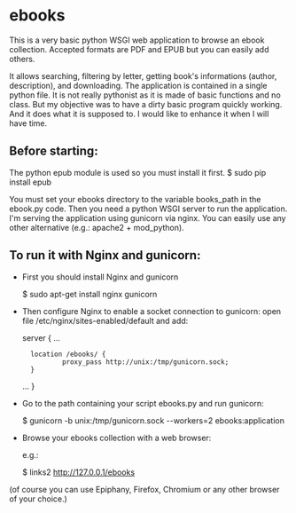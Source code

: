 ebooks
======

This is a very basic python WSGI web application to browse an ebook collection. 
Accepted formats are PDF and EPUB but you can easily add others.

It allows searching, filtering by letter, getting book's informations (author, description), and downloading.
The application is contained in a single python file. It is not really pythonist as it is made of basic functions and no class.
But my objective was to have a dirty basic program quickly working. And it does what it is supposed to.
I would like to enhance it when I will have time.


Before starting:
---------------

The python epub module is used so you must install it first.
    $ sudo pip install epub

You must set your ebooks directory to the variable books_path in the ebook.py code.
Then you need a python WSGI server to run the application.
I'm serving the application using gunicorn via nginx. You can easily use any other alternative (e.g.: apache2 + mod_python).



To run it with Nginx and gunicorn:
---------------------------------

- First you should install Nginx and gunicorn

    $ sudo apt-get install nginx gunicorn

- Then configure Nginx to enable a socket connection to gunicorn:
open file /etc/nginx/sites-enabled/default and add:

    server {
    ...
    
        location /ebooks/ {
                proxy_pass http://unix:/tmp/gunicorn.sock;
        }
    
    ...
    }

- Go to the path containing your script ebooks.py and run gunicorn:

    $ gunicorn -b unix:/tmp/gunicorn.sock --workers=2 ebooks:application

- Browse your ebooks collection with a web browser:

    e.g.:

    $ links2 http://127.0.0.1/ebooks

(of course you can use Epiphany, Firefox, Chromium or any other browser of your choice.)
